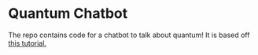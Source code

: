 # Quantum Chatbot
 
The repo contains code for a chatbot to talk about quantum! It is based off [this tutorial.](https://github.com/cdimascio/nationalparks_conversation/)




